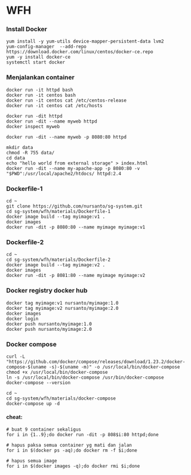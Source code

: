 # WFH

### Install Docker
	yum install -y yum-utils device-mapper-persistent-data lvm2 
	yum-config-manager  --add-repo https://download.docker.com/linux/centos/docker-ce.repo 
	yum -y install docker-ce
	systemctl start docker

### Menjalankan container
	docker run -it httpd bash
	docker run -it centos bash
	docker run -it centos cat /etc/centos-release
	docker run -it centos cat /etc/hosts

	docker run -dit httpd
	docker run -dit --name myweb httpd
	docker inspect myweb

	docker run -dit --name myweb -p 8080:80 httpd

	mkdir data
	chmod -R 755 data/
	cd data
	echo "hello world from external storage" > index.html
	docker run -dit --name my-apache-app -p 8080:80 -v "$PWD":/usr/local/apache2/htdocs/ httpd:2.4

### Dockerfile-1
	cd ~
	git clone https://github.com/nursanto/sg-system.git
	cd sg-system/wfh/materials/Dockerfile-1
	docker image build --tag myimage:v1 .
	docker images
	docker run -dit -p 8080:80 --name myimage myimage:v1

### Dockerfile-2
	cd ~
	cd sg-system/wfh/materials/Dockerfile-2
	docker image build --tag myimage:v2 .
	docker images
	docker run -dit -p 8081:80 --name myimage myimage:v2

### Docker registry docker hub
	docker tag myimage:v1 nursanto/myimage:1.0
	docker tag myimage:v2 nursanto/myimage:2.0
	docker images
	docker login
	docker push nursanto/myimage:1.0
	docker push nursanto/myimage:2.0

### Docker compose
	curl -L "https://github.com/docker/compose/releases/download/1.23.2/docker-compose-$(uname -s)-$(uname -m)" -o /usr/local/bin/docker-compose 
	chmod +x /usr/local/bin/docker-compose 
	ln -s /usr/local/bin/docker-compose /usr/bin/docker-compose 
	docker-compose --version 

	cd ~
	cd sg-system/wfh/materials/docker-compose
	docker-compose up -d



#### cheat:
	# buat 9 container sekaligus
	for i in {1..9};do docker run -dit -p 808$i:80 httpd;done

	# hapus paksa semua container yg mati dan jalan
	for i in $(docker ps -aq);do docker rm -f $i;done

	# hapus semua image
	for i in $(docker images -q);do docker rmi $i;done	